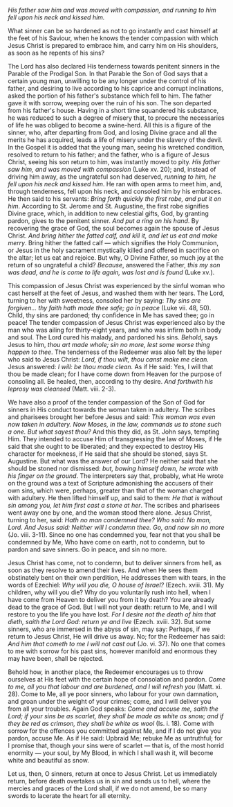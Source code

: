 
*His father saw him and was moved with compassion, and running to him fell upon his neck and kissed him.*

What sinner can be so hardened as not to go instantly and cast himself at the feet of his Saviour, when he knows the tender compassion with which Jesus Christ is prepared to embrace him, and carry him on His shoulders, as soon as he repents of his sins?

The Lord has also declared His tenderness towards penitent sinners in the Parable of the Prodigal Son. In that Parable the Son of God says that a certain young man, unwilling to be any longer under the control of his father, and desiring to live according to his caprice and corrupt inclinations, asked the portion of his father\'s substance which fell to him. The father gave it with sorrow, weeping over the ruin of his son. The son departed from his father\'s house. Having in a short time squandered his substance, he was reduced to such a degree of misery that, to procure the necessaries of life he was obliged to become a swine-herd. All this is a figure of the sinner, who, after departing from God, and losing Divine grace and all the merits he has acquired, leads a life of misery under the slavery of the devil. In the Gospel it is added that the young man, seeing his wretched condition, resolved to return to his father; and the father, who is a figure of Jesus Christ, seeing his son return to him, was instantly moved to pity. *His father saw him, and was moved with compassion* (Luke xv. 20); and, instead of driving him away, as the ungrateful son had deserved, *running to him, he fell upon his neck and kissed him*. He ran with open arms to meet him, and, through tenderness, fell upon his neck, and consoled him by his embraces. He then said to his servants: *Bring forth quickly the first robe, and put it on him*. According to St. Jerome and St. Augustine, the first robe signifies Divine grace, which, in addition to new celestial gifts, God, by granting pardon, gives to the penitent sinner. *And put a ring on his hand*. By recovering the grace of God, the soul becomes again the spouse of Jesus Christ. *And bring hither the fatted calf, and kill it, and let us eat and make merry*. Bring hither the fatted calf — which signifies the Holy Communion, or Jesus in the holy sacrament mystically killed and offered in sacrifice on the altar; let us eat and rejoice. But why, O Divine Father, so much joy at the return of so ungrateful a child? *Because*, answered the Father, *this my son was dead, and he is come to life again, was lost and is found* (Luke xv.).

This compassion of Jesus Christ was experienced by the sinful woman who cast herself at the feet of Jesus, and washed them with her tears. The Lord, turning to her with sweetness, consoled her by saying: *Thy sins are forgiven... thy faith hath made thee safe; go in peace* (Luke vii. 48, 50). Child, thy sins are pardoned; thy confidence in Me has saved thee; go in peace! The tender compassion of Jesus Christ was experienced also by the man who was ailing for thirty-eight years, and who was infirm both in body and soul. The Lord cured his malady, and pardoned his sins. *Behold*, says Jesus to him, *thou art made whole; sin no more, lest some worse thing happen to thee*. The tenderness of the Redeemer was also felt by the leper who said to Jesus Christ: *Lord, if thou wilt, thou canst make me clean.* Jesus answered: *I will: be thou made clean.* As if He said: Yes, I will that thou be made clean; for I have come down from Heaven for the purpose of consoling all. Be healed, then, according to thy desire. *And forthwith his leprosy was cleansed* (Matt. viii. 2-3).

We have also a proof of the tender compassion of the Son of God for sinners in His conduct towards the woman taken in adultery. The scribes and pharisees brought her before Jesus and said: *This woman was even now taken in adultery. Now Moses, in the law, commands us to stone such a one. But what sayest thou?* And this they did, as St. John says, tempting Him. They intended to accuse Him of transgressing the law of Moses, if He said that she ought to be liberated; and they expected to destroy His character for meekness, if He said that she should be stoned, says St. Augustine. But what was the answer of our Lord? He neither said that she should be stoned nor dismissed: *but, bowing himself down, he wrote with his finger on the ground*. The interpreters say that, probably, what He wrote on the ground was a text of Scripture admonishing the accusers of their own sins, which were, perhaps, greater than that of the woman charged with adultery. He then lifted himself up, and said to them: *He that is without sin among you, let him first cast a stone at her*. The scribes and pharisees went away one by one, and the woman stood there alone. Jesus Christ, turning to her, said: *Hath no man condemned thee? Who said: No man, Lord. And Jesus said: Neither will I condemn thee. Go, and now sin no more* (Jo. viii. 3-11). Since no one has condemned you, fear not that you shall be condemned by Me, Who have come on earth, not to condemn, but to pardon and save sinners. Go in peace, and sin no more.

Jesus Christ has come, not to condemn, but to deliver sinners from hell, as soon as they resolve to amend their lives. And when He sees them obstinately bent on their own perdition, He addresses them with tears, in the words of Ezechiel: *Why will you die, O house of Israel?* (Ezech. xviii. 31). My children, why will you die? Why do you voluntarily rush into hell, when I have come from Heaven to deliver you from it by death? You are already dead to the grace of God. But I will not your death: return to Me, and I will restore to you the life you have lost. *For I desire not the death of him that dieth, saith the Lord God: return ye and live* (Ezech. xviii. 32). But some sinners, who are immersed in the abyss of sin, may say: Perhaps, if we return to Jesus Christ, He will drive us away. No; for the Redeemer has said: *And him that cometh to me I will not cast out* (Jo. vi. 37). No one that comes to me with sorrow for his past sins, however manifold and enormous they may have been, shall be rejected.

Behold how, in another place, the Redeemer encourages us to throw ourselves at His feet with the certain hope of consolation and pardon. *Come to me, all you that labour and are burdened, and I will refresh you* (Matt. xi. 28). Come to Me, all ye poor sinners, who labour for your own damnation, and groan under the weight of your crimes; come, and I will deliver you from all your troubles. Again God speaks: *Come and accuse me, saith the Lord; if your sins be as scarlet, they shall be made as white as snow; and if they be red as crimson, they shall be white as wool* (Is. i. 18). Come with sorrow for the offences you committed against Me, and if I do not give you pardon, accuse Me. As if He said: Upbraid Me; rebuke Me as untruthful; for I promise that, though your sins were of scarlet — that is, of the most horrid enormity — your soul, by My Blood, in which I shall wash it, will become white and beautiful as snow.

Let us, then, O sinners, return at once to Jesus Christ. Let us immediately return, before death overtakes us in sin and sends us to hell, where the mercies and graces of the Lord shall, if we do not amend, be so many swords to lacerate the heart for all eternity.

